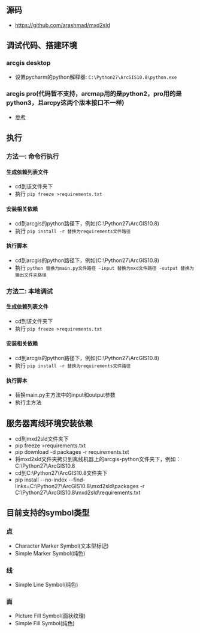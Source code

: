 ## 源码
- https://github.com/arashmad/mxd2sld

## 调试代码、搭建环境
### arcgis desktop
- 设置pycharm的python解释器: `C:\Python27\ArcGIS10.8\python.exe`
### arcgis pro(代码暂不支持，arcmap用的是python2，pro用的是python3，且arcpy这两个版本接口不一样)
- [参考](https://blog.csdn.net/xza13155/article/details/124004121)

## 执行
### 方法一: 命令行执行
#### 生成依赖列表文件
- cd到该文件夹下
- 执行 `pip freeze >requirements.txt`
#### 安装相关依赖
- cd到arcgis的python路径下，例如(C:\Python27\ArcGIS10.8)
- 执行 `pip install -r 替换为requirements文件路径`
#### 执行脚本
- cd到arcgis的python路径下，例如(C:\Python27\ArcGIS10.8)
- 执行 `python 替换为main.py文件路径 -input 替换为mxd文件路径 -output 替换为输出文件夹路径`
### 方法二: 本地调试
#### 生成依赖列表文件
- cd到该文件夹下
- 执行 `pip freeze >requirements.txt`
#### 安装相关依赖
- cd到arcgis的python路径下，例如(C:\Python27\ArcGIS10.8)
- 执行 `pip install -r 替换为requirements文件路径`
#### 执行脚本
- 替换main.py主方法中的input和output参数
- 执行主方法

## 服务器离线环境安装依赖
- cd到mxd2sld文件夹下
- pip freeze >requirements.txt
- pip download -d packages -r requirements.txt
- 将mxd2sld文件夹拷贝到离线机器上的arcgis-python文件夹下，例如：C:\Python27\ArcGIS10.8
- cd到C:\Python27\ArcGIS10.8文件夹下
- pip install --no-index --find-links=C:\Python27\ArcGIS10.8\mxd2sld\packages -r C:\Python27\ArcGIS10.8\mxd2sld\requirements.txt

## 目前支持的symbol类型
### 点
- Character Marker Symbol(文本型标记)
- Simple Marker Symbol(纯色)
### 线
- Simple Line Symbol(纯色)
### 面
- Picture Fill Symbol(面状纹理)
- Simple Fill Symbol(纯色)